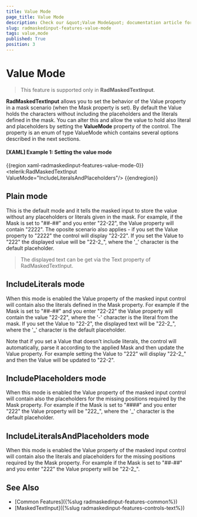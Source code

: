```yaml
---
title: Value Mode
page_title: Value Mode
description: Check our &quot;Value Mode&quot; documentation article for the RadMaskedInput {{ site.framework_name }} control.
slug: radmaskedinput-features-value-mode
tags: value,mode
published: True
position: 3
---
```


# Value Mode

> This feature is supported only in __RadMaskedTextInput__.

__RadMaskedTextInput__ allows you to set the behavior of the Value property in a mask scenario (when the Mask property is set). By default the Value holds the characters without including the placeholders and the literals defined in the mask. You can alter this and allow the value to hold also literal and placeholders by setting the __ValueMode__ property of the control. The property is an enum of type ValueMode which contains several options described in the next sections.

#### __[XAML] Example 1: Setting the value mode__
{{region xaml-radmaskedinput-features-value-mode-0}}
	<telerik:RadMaskedTextInput ValueMode="IncludeLiteralsAndPlaceholders"/>
{{endregion}}

## Plain mode

This is the default mode and it tells the masked input to store the value without any placeholders or literals given in the mask. For example, if the Mask is set to "##-##" and you enter "22-22", the Value property will contain "2222". The oposite scenario also applies - if you set the Value property to "2222" the control will display "22-22". If you set the Value to "222" the displayed value will be "22-2_", where the '_' character is the default placeholder.

> The displayed text can be get via the Text property of RadMaskedTextInput.

## IncludeLiterals mode

When this mode is enabled the Value property of the masked input control will contain also the literals defined in the Mask property. For example if the Mask is set to "##-##" and you enter "22-22" the Value property will contain the value "22-22", where the '-' character is the literal from the mask. If you set the Value to "22-2", the displayed text will be "22-2_", where the '_' character is the default placeholder.

Note that if you set a Value that doesn't include literals, the control will automatically, parse it according to the applied Mask and then update the Value property. For example setting the Value to "222" will display "22-2_" and then the Value will be updated to "22-2".

## IncludePlaceholders mode

When this mode is enabled the Value property of the masked input control will contain also the placeholders for the missing positions required by the Mask property. For example if the Mask is set to "####" and you enter "222" the Value property will be "222_", where the '_' character is the default placeholder.

## IncludeLiteralsAndPlaceholders mode

When this mode is enabled the Value property of the masked input control will contain also the literals and placeholders for the missing positions required by the Mask property. For example if the Mask is set to "##-##" and you enter "222" the Value property will be "22-2_".
 
## See Also
 * [Common Features]({%slug radmaskedinput-features-common%})
 * [MaskedTextInput]({%slug radmaskedinput-features-controls-text%})

